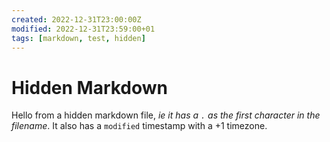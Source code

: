 ```yaml
---
created: 2022-12-31T23:00:00Z
modified: 2022-12-31T23:59:00+01
tags: [markdown, test, hidden]
---
```

# Hidden Markdown

Hello from a hidden markdown file,
*ie it has a `.` as the first character in the filename*.
It also has a `modified` timestamp with a +1 timezone.
